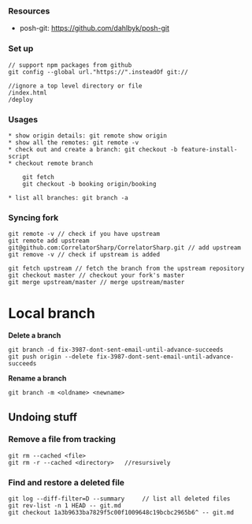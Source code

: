 ### Resources

* posh-git: https://github.com/dahlbyk/posh-git


### Set up

    // support npm packages from github
    git config --global url."https://".insteadOf git://
    
    //ignore a top level directory or file
    /index.html
    /deploy

### Usages

    * show origin details: git remote show origin
    * show all the remotes: git remote -v
    * check out and create a branch: git checkout -b feature-install-script
    * checkout remote branch

        git fetch
        git checkout -b booking origin/booking

    * list all branches: git branch -a

### Syncing fork

    git remote -v // check if you have upstream
    git remote add upstream git@github.com:CorrelatorSharp/CorrelatorSharp.git // add upstream
    git remove -v // check if upstream is added

    git fetch upstream // fetch the branch from the upstream repository
    git checkout master // checkout your fork's master
    git merge upstream/master // merge upstream/master


# Local branch

**Delete a branch**
```
git branch -d fix-3987-dont-sent-email-until-advance-succeeds
git push origin --delete fix-3987-dont-sent-email-until-advance-succeeds
```

**Rename a branch**
```
git branch -m <oldname> <newname>
```

## Undoing stuff

### Remove a file from tracking

    git rm --cached <file>
    git rm -r --cached <directory>   //resursively

### Find and restore a deleted file

    git log --diff-filter=D --summary     // list all deleted files
    git rev-list -n 1 HEAD -- git.md
    git checkout 1a3b9633ba7829f5c00f1009648c19bcbc2965b6^ -- git.md
